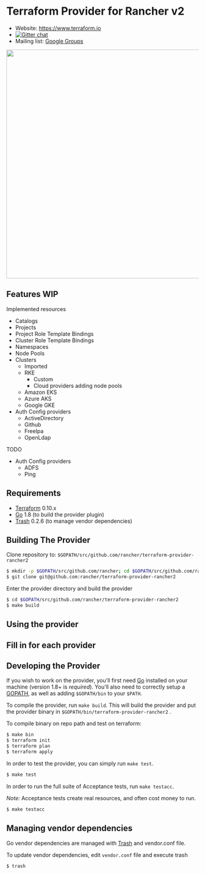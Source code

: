Terraform Provider for Rancher v2
==================================

- Website: https://www.terraform.io
- [![Gitter chat](https://badges.gitter.im/hashicorp-terraform/Lobby.png)](https://gitter.im/hashicorp-terraform/Lobby)
- Mailing list: [Google Groups](http://groups.google.com/group/terraform-tool)

<img src="https://cdn.rawgit.com/hashicorp/terraform-website/master/content/source/assets/images/logo-hashicorp.svg" width="600px">

Features WIP
-------------

Implemented resources

- Catalogs
- Projects
- Project Role Template Bindings
- Cluster Role Template Bindings
- Namespaces
- Node Pools
- Clusters
  - Imported
  - RKE
    - Custom
    - Cloud providers adding node pools
  - Amazon EKS
  - Azure AKS
  - Google GKE
- Auth Config providers
  - ActiveDirectory
  - Github
  - FreeIpa
  - OpenLdap

TODO

- Auth Config providers
  - ADFS
  - Ping


Requirements
------------

-	[Terraform](https://www.terraform.io/downloads.html) 0.10.x
-	[Go](https://golang.org/doc/install) 1.8 (to build the provider plugin)
-   [Trash](https://github.com/rancher/trash/releases) 0.2.6 (to manage vendor dependencies)

Building The Provider
---------------------

Clone repository to: `$GOPATH/src/github.com/rancher/terraform-provider-rancher2`

```sh
$ mkdir -p $GOPATH/src/github.com/rancher; cd $GOPATH/src/github.com/rancher
$ git clone git@github.com:rancher/terraform-provider-rancher2
```

Enter the provider directory and build the provider

```sh
$ cd $GOPATH/src/github.com/rancher/terraform-provider-rancher2
$ make build
```

Using the provider
----------------------
## Fill in for each provider

Developing the Provider
---------------------------

If you wish to work on the provider, you'll first need [Go](http://www.golang.org) installed on your machine (version 1.8+ is *required*). You'll also need to correctly setup a [GOPATH](http://golang.org/doc/code.html#GOPATH), as well as adding `$GOPATH/bin` to your `$PATH`.

To compile the provider, run `make build`. This will build the provider and put the provider binary in `$GOPATH/bin/terraform-provider-rancher2` .

To compile binary on repo path and test on terraform:

```sh
$ make bin
$ terraform init
$ terraform plan
$ terraform apply
```

In order to test the provider, you can simply run `make test`.

```sh
$ make test
```

In order to run the full suite of Acceptance tests, run `make testacc`.

*Note:* Acceptance tests create real resources, and often cost money to run.

```sh
$ make testacc
```

Managing vendor dependencies 
-----------------------------

Go vendor dependencies are managed with [Trash](https://github.com/rancher/trash) and vendor.conf file. 

To update vendor dependencies, edit `vendor.conf` file and execute trash

```sh
$ trash
```

